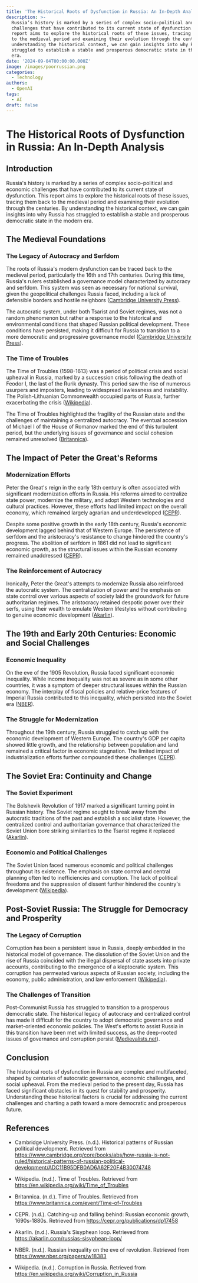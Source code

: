 ```yaml
---
title: 'The Historical Roots of Dysfunction in Russia: An In-Depth Analysis'
description: >-
  Russia’s history is marked by a series of complex socio-political and economic
  challenges that have contributed to its current state of dysfunction. This
  report aims to explore the historical roots of these issues, tracing them back
  to the medieval period and examining their evolution through the centuries. By
  understanding the historical context, we can gain insights into why Russia has
  struggled to establish a stable and prosperous democratic state in the modern
  era.
date: '2024-09-04T00:00:00.000Z'
image: /images/poorrussian.png
categories:
  - Technology
authors:
  - OpenAI
tags:
  - AI
draft: false
---
```



# The Historical Roots of Dysfunction in Russia: An In-Depth Analysis

## Introduction

Russia's history is marked by a series of complex socio-political and economic challenges that have contributed to its current state of dysfunction. This report aims to explore the historical roots of these issues, tracing them back to the medieval period and examining their evolution through the centuries. By understanding the historical context, we can gain insights into why Russia has struggled to establish a stable and prosperous democratic state in the modern era.

## The Medieval Foundations

### The Legacy of Autocracy and Serfdom

The roots of Russia's modern dysfunction can be traced back to the medieval period, particularly the 16th and 17th centuries. During this time, Russia's rulers established a governance model characterized by autocracy and serfdom. This system was seen as necessary for national survival, given the geopolitical challenges Russia faced, including a lack of defensible borders and hostile neighbors ([Cambridge University Press](https://www.cambridge.org/core/books/abs/how-russia-is-not-ruled/historical-patterns-of-russian-political-development/ADC11B95DFB0AD6A62F20F4B30074748)).

The autocratic system, under both Tsarist and Soviet regimes, was not a random phenomenon but rather a response to the historical and environmental conditions that shaped Russian political development. These conditions have persisted, making it difficult for Russia to transition to a more democratic and progressive governance model ([Cambridge University Press](https://www.cambridge.org/core/books/abs/how-russia-is-not-ruled/historical-patterns-of-russian-political-development/ADC11B95DFB0AD6A62F20F4B30074748)).

### The Time of Troubles

The Time of Troubles (1598-1613) was a period of political crisis and social upheaval in Russia, marked by a succession crisis following the death of Feodor I, the last of the Rurik dynasty. This period saw the rise of numerous usurpers and imposters, leading to widespread lawlessness and instability. The Polish-Lithuanian Commonwealth occupied parts of Russia, further exacerbating the crisis ([Wikipedia](https://en.wikipedia.org/wiki/Time_of_Troubles)).

The Time of Troubles highlighted the fragility of the Russian state and the challenges of maintaining a centralized autocracy. The eventual accession of Michael I of the House of Romanov marked the end of this turbulent period, but the underlying issues of governance and social cohesion remained unresolved ([Britannica](https://www.britannica.com/event/Time-of-Troubles)).

## The Impact of Peter the Great's Reforms

### Modernization Efforts

Peter the Great's reign in the early 18th century is often associated with significant modernization efforts in Russia. His reforms aimed to centralize state power, modernize the military, and adopt Western technologies and cultural practices. However, these efforts had limited impact on the overall economy, which remained largely agrarian and underdeveloped ([CEPR](https://cepr.org/publications/dp17458)).

Despite some positive growth in the early 18th century, Russia's economic development lagged behind that of Western Europe. The persistence of serfdom and the aristocracy's resistance to change hindered the country's progress. The abolition of serfdom in 1861 did not lead to significant economic growth, as the structural issues within the Russian economy remained unaddressed ([CEPR](https://cepr.org/publications/dp17458)).

### The Reinforcement of Autocracy

Ironically, Peter the Great's attempts to modernize Russia also reinforced the autocratic system. The centralization of power and the emphasis on state control over various aspects of society laid the groundwork for future authoritarian regimes. The aristocracy retained despotic power over their serfs, using their wealth to emulate Western lifestyles without contributing to genuine economic development ([Akarlin](https://akarlin.com/russias-sisyphean-loop/)).

## The 19th and Early 20th Centuries: Economic and Social Challenges

### Economic Inequality

On the eve of the 1905 Revolution, Russia faced significant economic inequality. While income inequality was not as severe as in some other countries, it was a symptom of deeper structural issues within the Russian economy. The interplay of fiscal policies and relative-price features of Imperial Russia contributed to this inequality, which persisted into the Soviet era ([NBER](https://www.nber.org/papers/w18383)).

### The Struggle for Modernization

Throughout the 19th century, Russia struggled to catch up with the economic development of Western Europe. The country's GDP per capita showed little growth, and the relationship between population and land remained a critical factor in economic stagnation. The limited impact of industrialization efforts further compounded these challenges ([CEPR](https://cepr.org/publications/dp17458)).

## The Soviet Era: Continuity and Change

### The Soviet Experiment

The Bolshevik Revolution of 1917 marked a significant turning point in Russian history. The Soviet regime sought to break away from the autocratic traditions of the past and establish a socialist state. However, the centralized control and authoritarian governance that characterized the Soviet Union bore striking similarities to the Tsarist regime it replaced ([Akarlin](https://akarlin.com/russias-sisyphean-loop/)).

### Economic and Political Challenges

The Soviet Union faced numerous economic and political challenges throughout its existence. The emphasis on state control and central planning often led to inefficiencies and corruption. The lack of political freedoms and the suppression of dissent further hindered the country's development ([Wikipedia](https://en.wikipedia.org/wiki/Corruption_in_Russia)).

## Post-Soviet Russia: The Struggle for Democracy and Prosperity

### The Legacy of Corruption

Corruption has been a persistent issue in Russia, deeply embedded in the historical model of governance. The dissolution of the Soviet Union and the rise of Russia coincided with the illegal dispersal of state assets into private accounts, contributing to the emergence of a kleptocratic system. This corruption has permeated various aspects of Russian society, including the economy, public administration, and law enforcement ([Wikipedia](https://en.wikipedia.org/wiki/Corruption_in_Russia)).

### The Challenges of Transition

Post-Communist Russia has struggled to transition to a prosperous democratic state. The historical legacy of autocracy and centralized control has made it difficult for the country to adopt democratic governance and market-oriented economic policies. The West's efforts to assist Russia in this transition have been met with limited success, as the deep-rooted issues of governance and corruption persist ([Medievalists.net](https://www.medievalists.net/2010/09/the-medieval-origins-of-the-modern-russian-crisis/)).

## Conclusion

The historical roots of dysfunction in Russia are complex and multifaceted, shaped by centuries of autocratic governance, economic challenges, and social upheaval. From the medieval period to the present day, Russia has faced significant obstacles in its quest for stability and prosperity. Understanding these historical factors is crucial for addressing the current challenges and charting a path toward a more democratic and prosperous future.

## References

- Cambridge University Press. (n.d.). Historical patterns of Russian political development. Retrieved from https://www.cambridge.org/core/books/abs/how-russia-is-not-ruled/historical-patterns-of-russian-political-development/ADC11B95DFB0AD6A62F20F4B30074748

- Wikipedia. (n.d.). Time of Troubles. Retrieved from https://en.wikipedia.org/wiki/Time_of_Troubles

- Britannica. (n.d.). Time of Troubles. Retrieved from https://www.britannica.com/event/Time-of-Troubles

- CEPR. (n.d.). Catching-up and falling behind: Russian economic growth, 1690s-1880s. Retrieved from https://cepr.org/publications/dp17458

- Akarlin. (n.d.). Russia's Sisyphean loop. Retrieved from https://akarlin.com/russias-sisyphean-loop/

- NBER. (n.d.). Russian inequality on the eve of revolution. Retrieved from https://www.nber.org/papers/w18383

- Wikipedia. (n.d.). Corruption in Russia. Retrieved from https://en.wikipedia.org/wiki/Corruption_in_Russia
